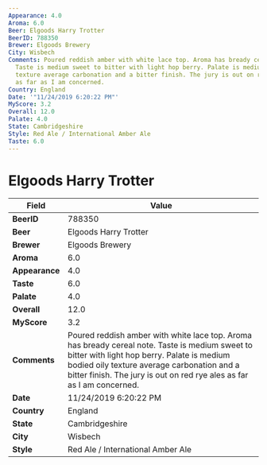 ```yaml
---
Appearance: 4.0
Aroma: 6.0
Beer: Elgoods Harry Trotter
BeerID: 788350
Brewer: Elgoods Brewery
City: Wisbech
Comments: Poured reddish amber with white lace top. Aroma has bready cereal note.
  Taste is medium sweet to bitter with light hop berry. Palate is medium bodied oily
  texture average carbonation and a bitter finish. The jury is out on red rye ales
  as far as I am concerned.
Country: England
Date: '"11/24/2019 6:20:22 PM"'
MyScore: 3.2
Overall: 12.0
Palate: 4.0
State: Cambridgeshire
Style: Red Ale / International Amber Ale
Taste: 6.0
---
```


# Elgoods Harry Trotter

| Field         | Value |
|---------------|-------|
| **BeerID** | 788350 |
| **Beer** | Elgoods Harry Trotter |
| **Brewer** | Elgoods Brewery |
| **Aroma** | 6.0 |
| **Appearance** | 4.0 |
| **Taste** | 6.0 |
| **Palate** | 4.0 |
| **Overall** | 12.0 |
| **MyScore** | 3.2 |
| **Comments** | Poured reddish amber with white lace top. Aroma has bready cereal note. Taste is medium sweet to bitter with light hop berry. Palate is medium bodied oily texture average carbonation and a bitter finish. The jury is out on red rye ales as far as I am concerned. |
| **Date** | 11/24/2019 6:20:22 PM |
| **Country** | England |
| **State** | Cambridgeshire |
| **City** | Wisbech |
| **Style** | Red Ale / International Amber Ale |
